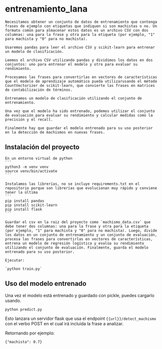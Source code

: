 # entrenamiento_lana

    Necesitamos obtener un conjunto de datos de entrenamiento que contenga frases de ejemplo con etiquetas que indiquen si son machistas o no. Un formato común para almacenar estos datos es un archivo CSV con dos columnas: una para la frase y otra para la etiqueta (por ejemplo, "1" para machista y "0" para no machista).

    Usaremos pandas para leer el archivo CSV y scikit-learn para entrenar un modelo de clasificación.

    Leemos el archivo CSV utilizando pandas y dividimos los datos en dos conjuntos: uno para entrenar el modelo y otro para evaluar su rendimiento.

    Procesamos las frases para convertirlas en vectores de características que el modelo de aprendizaje automático pueda utilizarusando el método CountVectorizer de scikit-learn, que convierte las frases en matrices de contabilización de términos.

    Entrenamos un modelo de clasificación utilizando el conjunto de entrenamiento.

    Una vez que el modelo ha sido entrenado, podemos utilizar el conjunto de evaluación para evaluar su rendimiento y calcular medidas como la precisión y el recall.

    Finalmente hay que guardar el modelo entrenado para su uso posterior en la detección de machismos en nuevas frases.


## Instalación del proyecto
    
    En un entorno virtual de python
    ```
    python3 -m venv venv
    source venv/bin/activate
    ```

    Instalamos las librerías, no se incluye requirements.txt en el repositorio porque son librerías que evolucionan muy rápido y conviene tener la última
    ```
    pip install pandas
    pip install scikit-learn
    pip install flask
    ```

    Guardar el csv en la raiz del proyecto como `machismo_data.csv` que debe tener dos columnas: una para la frase y otra para la etiqueta (por ejemplo, "1" para machista y "0" para no machista). Luego, divide los datos en un conjunto de entrenamiento y un conjunto de evaluación, procesa las frases para convertirlas en vectores de características, entrena un modelo de regresión logística y evalúa su rendimiento utilizando el conjunto de evaluación. Finalmente, guarda el modelo entrenado para su uso posterior.

    Ejecutar:

    `python train.py`


  ## Uso del modelo entrenado

Una vez el modelo está entrenado y guardado con pickle, puedes cargarlo usando.

`python predict.py`

Esto lanzara un servidor flask que usa el endpoint `{{url}}/detect_machismo` con el verbo POST en el cual irá incluida la frase a analizar.

Retornando por ejemplo:
```
{"machista": 0.7}
```
